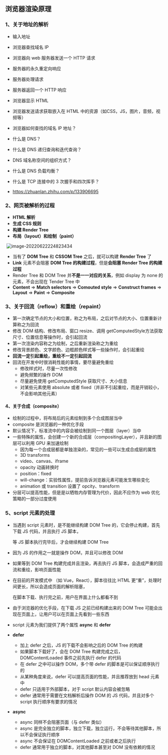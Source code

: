 ## 浏览器渲染原理



### 1、关于地址的解析

- 输入地址 
- 浏览器查找域名 IP
- 浏览器向 web 服务器发送一个 HTTP 请求
- 服务器的永久重定向响应
- 服务器处理请求
- 服务器返回一个 HTTP 响应
- 浏览器显示 HTML
- 浏览器发送请求获取嵌入在 HTML 中的资源（如CSS，JS，图片，音频，视频等）



- 浏览器如何查找的域名 IP 地址？
- 什么是 DNS？
- 什么是 DNS 递归查询和迭代查询？
- DNS 域名称空间的组织方式？
- 什么是 DNS 负载均衡？
- 什么是 TCP 连接中的 3 次握手和四次挥手？
- https://zhuanlan.zhihu.com/p/133906695



### 2、网页被解析的过程

- **HTML 解析**
- **生成 CSS 规则**
- **构建 Render Tree**
- **布局（layout）和绘制（paint）**

​	![image-20220622224823434](https://tva1.sinaimg.cn/large/e6c9d24ely1h3xht87308j21vp0u0gov.jpg)

- 当有了 **DOM Tree** 和 **CSSOM Tree** 之后，就可以构建 **Render Tree** 了
- **Link** 元素不会阻塞 **DOM Tree 的构建过程**，但是**会阻塞 Render Tree 的构建过程**
- Render Tree  和 DOM Tree 并**不是一一对应的关系**，例如 display 为 none 的元素，不会出现在 Tender Tree 中
- **Content** => **Match selectors** => **Comouted style** => **Construct frames** => **Layout** => **Paint** => **Composite**



### 3、关于回流（reflow）和重绘（repaint）

- 第一次确定节点的大小和位置，称之为布局，之后对节点的大小、位置重新计算称之为回流
- 修改 DOM 结构、修改布局、窗口 resize、调用 getComputedStyle方法获取尺寸、位置信息等操作时，会引起回流
- 第一次渲染内容称之为绘制，之后重新渲染称之为重绘
- 修改背景颜色、文字颜色、边框颜色样式等一些操作时，会引起重绘
- **回流一定引起重绘，重绘不一定引起回流**
- 回流在开发中时很消耗性能的事情，要尽量避免重绘
  - 修改样式时，尽量一次性修改
  - 避免频繁的操作 DOM
  - 尽量避免使用 getComputedStyle 获取尺寸、大小信息
  - 对某些元素使用 absolute 或者 fixed（并非不引起重绘，而是开销较小，不会影响其他元素）



#### 4、关于合成（composite）

- 绘制的过程中，将布局后的元素绘制到多个合成图层当中
- composite 是浏览器的一种优化手段
- 默认情况下，标准流中的内容会被绘制到同一个图层（layer）当中
- 一些特殊的属性，会创建一个新的合成层（compositingLayer），并且新的图层可以利用 GPU 来加速绘制
  - 因为每一个合成层都是单独渲染的，常见的一些可以生成合成层的属性
  - 3D transforms
  - video、canvas、iframe
  - opacity 动画转换时
  - position：fixed
  - will-change：实验性属性，提前告诉浏览器元素可能发生哪些变化
  - animation 或 transition 设置了 opcity、transform
- 分层可以提高性能，但是是以牺牲内存管理为代价，因此不应作为 web 优化策略的一部分过度使用



### 5、script 元素的处理

- 当遇到 script 元素时，是不能继续构建 DOM Tree 的，它会停止构建，首先下载 JS 代码，并且执行 JS 脚本，

  等 JS 脚本执行完毕后，才会继续构建 DOM Tree

- 因为 JS 的作用之一就是操作 DOM，并且可以修改 DOM

- 如果等到 DOM Tree 构建完成并且渲染，再去执行 JS 脚本，会造成严重的回流和重绘，影响页面性能

- 在目前的开发模式中 （如 Vue，React），脚本往往比 HTML 更“重”，处理时间更长，所以会造成页面的解析阻塞，

  在脚本下载、执行完之前，用户在界面上什么都看不到

- 由于浏览器的优化手段，在下载 JS 之前已经构建出来的 DOM Tree 可能会出现在页面上，让用户可以在页面上先看到一些东西

- script 元素为我们提供了两个属性 **async** 和 **defer**

- **defer**
  - 加上 defer 之后，JS 的下载不会影响之后的 DOM Tree 的构建
  - 如果脚本下载好了，会在 DOM Tree 构建完成之后，DOMContentLoaded 事件之前先执行 defer 的代码
  - 在 defer 之中可以操作 DOM，多个带 defer 的脚本是可以保证顺序执行的
  - 从某种角度来说，defer 可以提高页面的性能，并且推荐放到 head 元素中
  - defer 只适用于外部脚本，对于 script 默认内容会被忽略
  - defer 通常用于需要在文档解析后操作 DOM 的 JS 代码，并且对多个 script 执行顺序有要求的情况
- **async**
  - async 同样不会阻塞页面（与 defer 类似）
  - async 是完全独立的脚本，独立下载，独立运行，不会等待其他脚本，所以不会保证执行顺序
  - async 不会保证在 DOMContentLoaded 之前或者之后执行
  - defer 通常用于独立的脚本，对其他脚本甚至对 DOM 没有依赖的情况